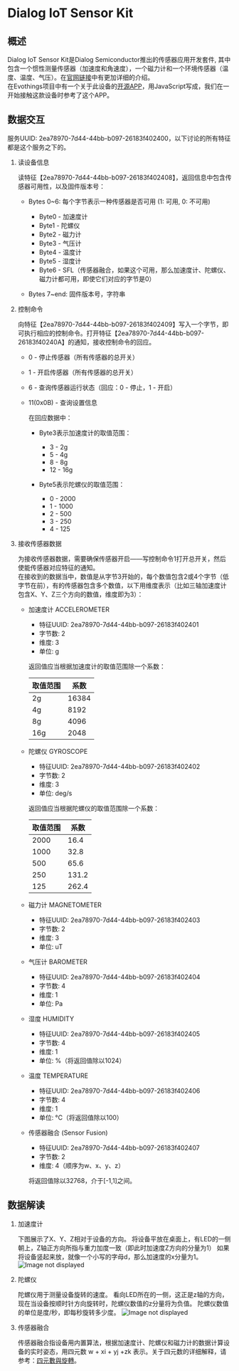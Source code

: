 # Dialog IoT Sensor Kit

## 概述

Dialog IoT Sensor Kit是Dialog Semiconductor推出的传感器应用开发套件, 其中包含一个惯性测量传感器（加速度和角速度），一个磁力计和一个环境传感器（温度、温度、气压）。在[官网链接](http://www.dialog-semiconductor.com/iotsensor)中有更加详细的介绍。  
在Evothings项目中有一个关于此设备的[开源APP](https://evothings.com/dialog-iot-sensor-starter-guide/)，用JavaScript写成，我们在一开始接触这款设备时参考了这个APP。  

## 数据交互

服务UUID: 2ea78970-7d44-44bb-b097-26183f402400，以下讨论的所有特征都是这个服务之下的。

1. 读设备信息

    读特征【2ea78970-7d44-44bb-b097-26183f402408】，返回信息中包含传感器可用性，以及固件版本号：

    * Bytes 0~6: 每个字节表示一种传感器是否可用 (1: 可用, 0: 不可用)

        * Byte0 - 加速度计  
        * Byte1 - 陀螺仪  
        * Byte2 - 磁力计  
        * Byte3 - 气压计  
        * Byte4 - 温度计  
        * Byte5 - 湿度计  
        * Byte6 - SFL（传感器融合，如果这个可用，那么加速度计、陀螺仪、磁力计都可用，即使它们对应的字节是0）

    * Bytes 7~end: 固件版本号，字符串

1. 控制命令

    向特征【2ea78970-7d44-44bb-b097-26183f402409】写入一个字节，即可执行相应的控制命令。打开特征【2ea78970-7d44-44bb-b097-26183f40240A】的通知，接收控制命令的回应。

    * 0 - 停止传感器（所有传感器的总开关）
    * 1 - 开启传感器（所有传感器的总开关）
    * 6 - 查询传感器运行状态（回应：0 - 停止，1 - 开启）
    * 11(0x0B) - 查询设置信息
    
        在回应数据中：
        
      * Byte3表示加速度计的取值范围：  
        * 3 - 2g  
        * 5 - 4g  
        * 8 - 8g  
        * 12 - 16g  
        
      * Byte5表示陀螺仪的取值范围：  
        * 0 - 2000  
        * 1 - 1000  
        * 2 - 500  
        * 3 - 250  
        * 4 - 125  

1. 接收传感器数据

    为接收传感器数据，需要确保传感器开启——写控制命令1打开总开关，然后使能传感器对应特征的通知。  
    在接收到的数据当中，数值是从字节3开始的，每个数值包含2或4个字节（低字节在前），有的传感器包含多个数值，以下用维度表示（比如三轴加速度计包含X、Y、Z三个方向的数值，维度即为3）：  

    * 加速度计 ACCELEROMETER
        * 特征UUID: 2ea78970-7d44-44bb-b097-26183f402401
        * 字节数: 2
        * 维度: 3
        * 单位: g

        返回值应当根据加速度计的取值范围除一个系数：

        取值范围|系数
        -----|-----
        2g|16384
        4g|8192
        8g|4096
        16g|2048

    * 陀螺仪 GYROSCOPE
        * 特征UUID: 2ea78970-7d44-44bb-b097-26183f402402
        * 字节数: 2
        * 维度: 3
        * 单位:  deg/s

        返回值应当根据陀螺仪的取值范围除一个系数：

        取值范围|系数
        -----|-----
        2000|16.4
        1000|32.8
        500|65.6
        250|131.2
        125|262.4

    * 磁力计 MAGNETOMETER
        * 特征UUID: 2ea78970-7d44-44bb-b097-26183f402403
        * 字节数: 2
        * 维度: 3
        * 单位: uT

    * 气压计 BAROMETER
        * 特征UUID: 2ea78970-7d44-44bb-b097-26183f402404
        * 字节数: 4
        * 维度: 1
        * 单位: Pa

    * 湿度 HUMIDITY
        * 特征UUID: 2ea78970-7d44-44bb-b097-26183f402405
        * 字节数: 4
        * 维度: 1
        * 单位: %（将返回值除以1024）

    * 温度 TEMPERATURE
        * 特征UUID: 2ea78970-7d44-44bb-b097-26183f402406
        * 字节数: 4
        * 维度: 1
        * 单位: °C（将返回值除以100）

    * 传感器融合 (Sensor Fusion)
        * 特征UUID: 2ea78970-7d44-44bb-b097-26183f402407
        * 字节数: 2
        * 维度: 4（顺序为w、x、y、z）
        
        将返回值除以32768，介于[-1,1]之间。

## 数据解读

1. 加速度计

    下图展示了X、Y、Z相对于设备的方向。
    将设备平放在桌面上，有LED的一侧朝上，Z轴正方向所指与重力加度一致（即此时加速度Z方向的分量为1）
    如果将设备竖起来放，就像一个小写的字母d，那么加速度的x分量为1。  
    ![Image not displayed](DialogIoTSensorKit-Accelerometer.jpg "设备x, y, z轴对应的方向")

1. 陀螺仪

    陀螺仪用于测量设备旋转的速度。
    看向LED所在的一侧，这正是z轴的方向，现在当设备按顺时针方向旋转时，陀螺仪数值的z分量将为负值。
    陀螺仪数值的单位是度/秒，即每秒旋转多少度。
    ![Image not displayed](DialogIoTSensorKit-Gyroscope.jpg "设备的旋转速度")

1. 传感器融合

    传感器融合指设备用内置算法，根据加速度计、陀螺仪和磁力计的数据计算设备的实时姿态，用四元数 w + xi + yj +zk 表示。关于四元数的详细解释，请参考：[四元數與旋轉](https://openhome.cc/Gossip/ComputerGraphics/QuaternionsRotate.htm)。